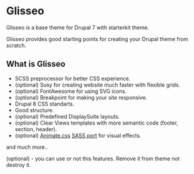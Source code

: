# Glisseo

Glisseo is a base theme for Drupal 7 with starterkit theme.

Glisseo provides good starting points for creating your Drupal theme from scratch.

## What is Glisseo

*  SCSS preprocessor for better CSS experience.
*  (optional) Susy for creating website much faster with flexible grids.
*  (optional) FontAwesome for using SVG icons.
*  (optional) Breakpoint for making your site responsive.
*  Drupal 8 CSS standarts.
*  Good structure.
*  (optional) Predefined DisplaySuite layouts.
*  (optional) Clear Views templates with more semantic code (footer, section, header).
*  (optional) [Animate.css](http://daneden.github.io/animate.css/) [SASS port](https://github.com/geoffgraham/animate.scss) for visual effects.

and much more..

(optional) - you can use or not this features. Remove it from theme not destroy it.
